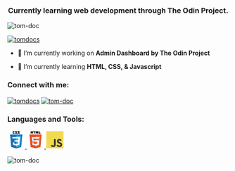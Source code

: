 <h3 align="center">Currently learning web development through The Odin Project.</h3>

<p align="left"> <img src="https://komarev.com/ghpvc/?username=tom-doc&label=Profile%20views&color=0e75b6&style=flat" alt="tom-doc" /> </p>

<p align="left"> <a href="https://twitter.com/tomdocs" target="blank"><img src="https://img.shields.io/twitter/follow/tomdocs?logo=twitter&style=for-the-badge" alt="tomdocs" /></a> </p>

- 🔭 I’m currently working on **Admin Dashboard by The Odin Project**

- 🌱 I’m currently learning **HTML, CSS, & Javascript**

<h3 align="left">Connect with me:</h3>
<p align="left">
<a href="https://twitter.com/tomdocs" target="blank"><img align="center" src="https://raw.githubusercontent.com/rahuldkjain/github-profile-readme-generator/master/src/images/icons/Social/twitter.svg" alt="tomdocs" height="30" width="40" /></a>
<a href="https://linkedin.com/in/tom-doc" target="blank"><img align="center" src="https://raw.githubusercontent.com/rahuldkjain/github-profile-readme-generator/master/src/images/icons/Social/linked-in-alt.svg" alt="tom-doc" height="30" width="40" /></a>
</p>

<h3 align="left">Languages and Tools:</h3>
<p align="left"> <a href="https://www.w3schools.com/css/" target="_blank" rel="noreferrer"> <img src="https://raw.githubusercontent.com/devicons/devicon/master/icons/css3/css3-original-wordmark.svg" alt="css3" width="40" height="40"/> </a> <a href="https://www.w3.org/html/" target="_blank" rel="noreferrer"> <img src="https://raw.githubusercontent.com/devicons/devicon/master/icons/html5/html5-original-wordmark.svg" alt="html5" width="40" height="40"/> </a> <a href="https://developer.mozilla.org/en-US/docs/Web/JavaScript" target="_blank" rel="noreferrer"> <img src="https://raw.githubusercontent.com/devicons/devicon/master/icons/javascript/javascript-original.svg" alt="javascript" width="40" height="40"/> </a> </p>

<p><img align="center" src="https://github-readme-stats.vercel.app/api/top-langs?username=tom-doc&show_icons=true&locale=en&layout=compact" alt="tom-doc" /></p>

